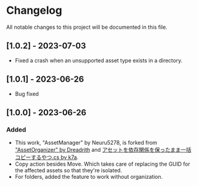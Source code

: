 # Changelog
All notable changes to this project will be documented in this file.
## [1.0.2] - 2023-07-03
- Fixed a crash when an unsupported asset type exists in a directory.
## [1.0.1] - 2023-06-26
- Bug fixed
## [1.0.0] - 2023-06-26
### Added
- This work, "AssetManager" by Neuru5278, is forked from ["AssetOrganizer" by Dreadrith](https://github.com/Dreadrith/AssetOrganizer) and [アセットを依存関係を保ったまま一括コピーするやつ.cs by k7a](https://gist.github.com/k7a/de776fb84ee060385a78505e1c43ed94).
- Copy action besides Move. Which takes care of replacing the GUID for the affected assets so that they're isolated.
- For folders, added the feature to work without organization.
